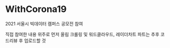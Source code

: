 # WithCorona19
2021 서울시 빅데이터 캠퍼스 공모전 참여

직접 참여한 내용 위주로 먼저 올림 
크롤링 및 워드클라우드, 레이더차트 파트는 추후 코드리뷰 후 업로드할 것

